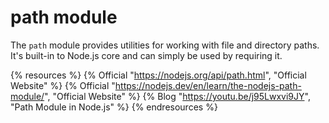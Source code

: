 # path module

The `path` module provides utilities for working with file and directory paths. It's built-in to Node.js core and can simply be used by requiring it.

{% resources %}
  {% Official "https://nodejs.org/api/path.html", "Official Website" %}
  {% Official "https://nodejs.dev/en/learn/the-nodejs-path-module/", "Official Website" %}
  {% Blog "https://youtu.be/j95Lwxvi9JY", "Path Module in Node.js" %}
{% endresources %}

